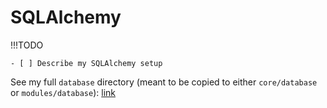 # SQLAlchemy

!!!TODO

    - [ ] Describe my SQLAlchemy setup

See my full `database` directory (meant to be copied to either `core/database` or `modules/database`): [link](https://github.com/redjax/redkb/tree/main/docs/programming/standard-project-files/python/sqlalchemy/database)
